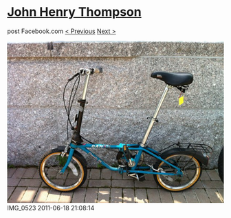 # [John Henry Thompson](../README.md)
post Facebook.com
[< Previous](2011-06-18-6.md) [Next >](2011-06-18-8.md)

[![](../media/2011-06-18/Bike-Ride-To-Art-Museum-IMG_0523.jpg)](../README.md)
IMG_0523
2011-06-18 21:08:14